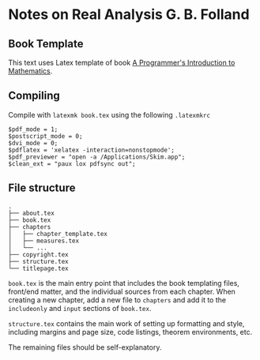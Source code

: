 # Notes on Real Analysis G. B. Folland

## Book Template

This text uses Latex template of book [A Programmer's Introduction to Mathematics](https://pimbook.org).

## Compiling

Compile with `latexmk book.tex` using the following `.latexmkrc`

```
$pdf_mode = 1;
$postscript_mode = 0;
$dvi_mode = 0;
$pdflatex = 'xelatex -interaction=nonstopmode';
$pdf_previewer = "open -a /Applications/Skim.app";
$clean_ext = "paux lox pdfsync out";
```

## File structure

```
.
├── about.tex
├── book.tex
├── chapters
│   ├── chapter_template.tex
│   ├── measures.tex
│   └── ...
├── copyright.tex
├── structure.tex
└── titlepage.tex
```

`book.tex` is the main entry point that includes the book templating files,
front/end matter, and the individual sources from each chapter. When creating
a new chapter, add a new file to `chapters` and add it to the `includeonly`
and `input` sections of `book.tex`.

`structure.tex` contains the main work of setting up formatting and style,
including margins and page size, code listings, theorem environments, etc.

The remaining files should be self-explanatory.
